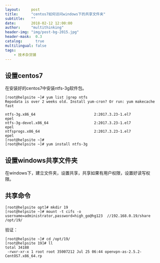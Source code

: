```yaml
---
layout:     post
title:      "centos7如何访问windows下的共享文件夹"
subtitle:   ""
date:       2018-02-12 12:00:00
author:     "multithinking"
header-img: "img/post-bg-2015.jpg"
header-mask:  0.3
catalog:      true
multilingual: false
tags:
    - 技术杂货铺
---
```



## 设置centos7

在安装好的centos7中安装ntfs-3g软件包。

    [root@helpsite ~]# yum list |grep ntfs
    Repodata is over 2 weeks old. Install yum-cron? Or run: yum makecache fast

    ntfs-3g.x86_64                           2:2017.3.23-1.el7              epel    
    ntfs-3g-devel.x86_64                     2:2017.3.23-1.el7              epel    
    ntfsprogs.x86_64                         2:2017.3.23-1.el7              epel    
    [root@helpsite ~]# 
    [root@helpsite ~]# yum install ntfs-3g

## 设置windows共享文件夹


在windows下，建立文件夹，设置共享，共享如果有用户权限，设置好读写权限。


## 共享命令


    [root@helpsite opt]# mkdir 19
    [root@helpsite ~]# mount -t cifs -o username=administrator,password=high_go@hg123  //192.168.0.19/share  /opt/19/


验证：

    [root@helpsite ~]# cd /opt/19/
    [root@helpsite 19]# ll
    total 34188
     -rwxr-xr-x 1 root root 35007212 Jul 25 06:44 openvpn-as-2.5.2-CentOS7.x86_64.rp
